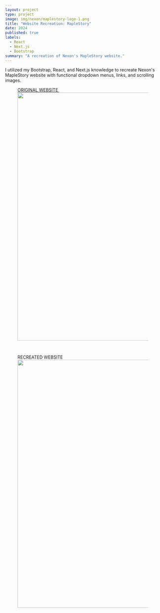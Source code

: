 ```yaml
---
layout: project
type: project
image: img/nexon/maplestory-logo-1.png
title: "Website Recreation: MapleStory"
date: 2024
published: true
labels:
  - React
  - Next.js
  - Bootstrap
summary: "A recreation of Nexon's MapleStory website."
---
```


I utilized my Bootstrap, React, and Next.js knowledge to recreate Nexon's MapleStory website with functional dropdown menus, links, and scrolling images.

<figure>
  <figcaption>
    <a href="https://www.nexon.com/maplestory/">ORIGINAL WEBSITE&nbsp;</a>
  </figcaption>
    <img src="/img/nexon/nexon-original.png" width="800px">
    <p>&nbsp;</p>
</figure>

<figure>
  <figcaption>
    RECREATED WEBSITE&nbsp;
  </figcaption>
    <img src="/img/nexon/nexon-nextjs.png" width="800px">
    <p>&nbsp;</p>
</figure>
